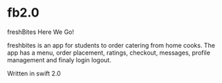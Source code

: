 # fb2.0
freshBites Here We Go!

freshbites is an app for students to order catering from home cooks.
The app has a menu, order placement, ratings, checkout, messages, profile management and finaly login logout.

Written in swift 2.0
